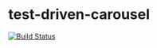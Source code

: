 # test-driven-carousel

[![Build Status](https://travis-ci.org/cfr2ak/test-driven-carousel.svg?branch=master)](https://travis-ci.org/cfr2ak/test-driven-carousel)
